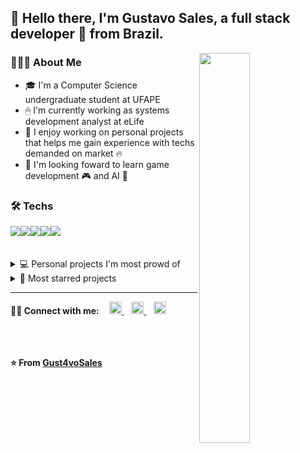 ##  👋 Hello there, I'm Gustavo Sales, a full stack developer 🚀 from Brazil.

<!-- Provided by https://github.com/anuraghazra/github-readme-stats -->
<img width="40%" align="right" src="https://github-readme-stats.vercel.app/api/top-langs/?username=Gust4voSales&layout=compact&langs_count=6&theme=tokyonight&hide=ShaderLab"/>

### 👨🏻‍💻 About Me
- 🎓 I'm a Computer Science undergraduate student at UFAPE
- 🖱   I'm currently working as systems development analyst at eLife 
- 💼 I enjoy working on personal projects that helps me gain experience with techs demanded on market 🔥
- 🌱 I'm looking foward to learn game development 🎮 and AI 🤖

### 🛠 Techs
<div style="display: flex">
  <img src="https://img.shields.io/badge/TypeScript-007ACC?style=for-the-badge&logo=typescript&logoColor=white">
  <img src="https://img.shields.io/badge/Python-14354C?style=for-the-badge&logo=python&logoColor=white">
  <br/>
  <img src="https://img.shields.io/badge/React-20232A?style=for-the-badge&logo=react&logoColor=61DAFB">
  <img src="https://img.shields.io/badge/Express.js-404D59?style=for-the-badge">
  <img src="https://img.shields.io/badge/React_Native-20232A?style=for-the-badge&logo=react&logoColor=61DAFB">
  <br/></div>
  <!--<code><img width="10%" src="https://www.vectorlogo.zone/logos/sass-lang/sass-lang-ar21.svg"></code> -->
<br/>
<br/>
<details>
  <summary>
 💻 Personal projects I'm most prowd of
  </summary>
<p align="center">
  <a href="https://github.com/Gust4voSales/QuizSphere-Cliente" target="blank">
    <img align="center" src="https://github-readme-stats.vercel.app/api/pin/?username=Gust4voSales&repo=QuizSphere-Cliente&theme=tokyonight" />
  </a>
  <a href="https://github.com/Gust4voSales/RecomendaFilmes" target="blank">
    <img align="center" src="https://github-readme-stats.vercel.app/api/pin/?username=Gust4voSales&repo=RecomendaFilmes&theme=tokyonight" />
  </a>
  <a href="https://github.com/Gust4voSales/TIMES-Gerenciador-de-Foco" target="blank">
    <img align="center" src="https://github-readme-stats.vercel.app/api/pin/?username=Gust4voSales&repo=TIMES-Gerenciador-de-Foco&theme=tokyonight" />
  </a>
  <a href="https://github.com/Gust4voSales/LockdownPlatformer-UNITY" target="blank">
    <img align="center" src="https://github-readme-stats.vercel.app/api/pin/?username=Gust4voSales&repo=LockdownPlatformer-UNITY&theme=tokyonight" />
  </a>
</p>
</details>
<details>
  <summary>
 🌟 Most starred projects 
  </summary>
<p align="center">
  <a href="https://github.com/Gust4voSales/Netclone_Netflix-UI-Clone" target="blank">
    <img align="center" src="https://github-readme-stats.vercel.app/api/pin/?username=Gust4voSales&repo=Netclone_Netflix-UI-Clone&theme=tokyonight" />
  </a>
  <a href="https://github.com/Gust4voSales/QuizSphere-Backend" target="blank">
    <img align="center" src="https://github-readme-stats.vercel.app/api/pin/?username=Gust4voSales&repo=QuizSphere-Backend&theme=tokyonight" />
  </a>
  <a href="https://github.com/Gust4voSales/Marvin-VirtualAssistent" target="blank">
    <img align="center" src="https://github-readme-stats.vercel.app/api/pin/?username=Gust4voSales&repo=Marvin-VirtualAssistent&theme=tokyonight" />
  </a>
  <a href="https://github.com/Gust4voSales/LeagueOfLegends-Bot-de-Fila" target="blank">
    <img align="center" src="https://github-readme-stats.vercel.app/api/pin/?username=Gust4voSales&repo=LeagueOfLegends-Bot-de-Fila&theme=tokyonight" />
  </a>
</p>
</details>

**** 
<p> 
  <strong>🤝🏻 Connect with me:</strong>
  &nbsp;&nbsp;
  <a href="mailto:manoel0gustavo@gmail.com" target="blank">
    <img height="20" src="https://img.shields.io/badge/Gmail-D14836?style=for-the-badge&logo=gmail&logoColor=white" />  
  </a>&nbsp;&nbsp;
  <a href="https://www.linkedin.com/in/gust4vo-sales/" target="blank">
    <img height="20" src="https://img.shields.io/badge/LinkedIn-0077B5?style=for-the-badge&logo=linkedin&logoColor=white" />  
  </a>&nbsp;&nbsp;
  <a href="https://www.youtube.com/channel/UCctz-c-Iz_L1OMUo2YQMnMg" target="blank">
    <img height="20" src="https://img.shields.io/badge/YouTube-FF0000?style=for-the-badge&logo=youtube&logoColor=white" />  
  </a>
</p>
                                                                                                    
<br/>  <br/>  
**⭐️ From [Gust4voSales](https://github.com/Gust4voSales)**
